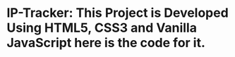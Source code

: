 # IP-Tracker: This Project is Developed Using HTML5, CSS3 and Vanilla JavaScript here is the code for it.
